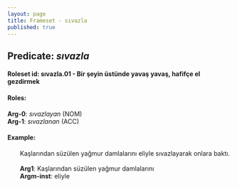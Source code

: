 ```yaml
---
layout: page
title: Frameset - sıvazla
published: true
---
```

<h2>Predicate: <i>sıvazla</i></h2>
<h4>Roleset id: sıvazla.01 - Bir şeyin üstünde yavaş yavaş, hafifçe el gezdirmek<br>
<h4>Roles:</h4>
<b>Arg-0</b>: <i>sıvazlayan</i>  (NOM) <br>
<b>Arg-1</b>: <i>sıvazlanan</i>  (ACC) <br>
<h4>Example:</h4>
&emsp;&emsp;Kaşlarından süzülen yağmur damlalarını eliyle sıvazlayarak onlara baktı.<br><br>
&emsp;&emsp;<b>Arg1</b>:  Kaşlarından süzülen yağmur damlalarını<br>
&emsp;&emsp;<b>Argm-inst</b>:  eliyle<br>

